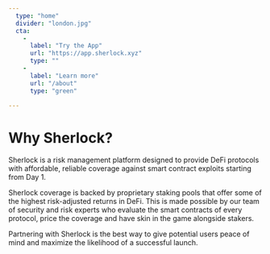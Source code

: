 ```yaml
---
  type: "home"
  divider: "london.jpg"
  cta:
    -
      label: "Try the App"
      url: "https://app.sherlock.xyz"
      type: ""
    -
      label: "Learn more"
      url: "/about"
      type: "green"

---
```


# Why Sherlock?

Sherlock is a risk management platform designed to provide DeFi protocols with affordable, reliable coverage against smart contract exploits starting from Day 1.

Sherlock coverage is backed by proprietary staking pools that offer some of the highest risk-adjusted returns in DeFi. This is made possible by our team of security and risk experts who evaluate the smart contracts of every protocol, price the coverage and have skin in the game alongside stakers.

Partnering with Sherlock is the best way to give potential users peace of mind and maximize the likelihood of a successful launch.